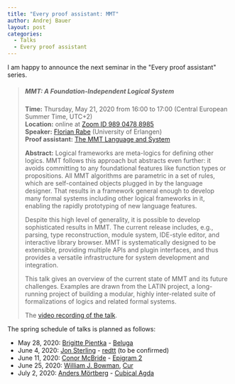 ```yaml
---
title: "Every proof assistant: MMT"
author: Andrej Bauer
layout: post
categories:
  - Talks
  - Every proof assistant
---
```


I am happy to announce the next seminar in the "Every proof assistant" series.

> ##### MMT: A Foundation-Independent Logical System
>
> **Time:** Thursday, May 21, 2020 from 16:00 to 17:00 (Central European Summer Time, UTC+2)  
> **Location:** online at [Zoom ID 989 0478 8985](https://zoom.us/j/98904788985)  
> **Speaker:** [Florian Rabe](https://kwarc.info/people/frabe/) (University of Erlangen)  
> **Proof assistant:** [The MMT Language and System](https://uniformal.github.io/)
>
> **Abstract:** Logical frameworks are meta-logics for defining other logics. MMT follows this
> approach but abstracts even further: it avoids committing to any foundational features like function
> types or propositions. All MMT algorithms are parametric in a set of rules, which are self-contained
> objects plugged in by the language designer. That results in a framework general enough to develop
> many formal systems including other logical frameworks in it, enabling the rapidly prototyping of
> new language features.
> 
> Despite this high level of generality, it is possible to develop sophisticated results in MMT. The
> current release includes, e.g., parsing, type reconstruction, module system, IDE-style editor, and
> interactive library browser. MMT is systematically designed to be extensible, providing multiple
> APIs and plugin interfaces, and thus provides a versatile infrastructure for system development and
> integration.
> 
> This talk gives an overview of the current state of MMT and its future challenges. Examples are
> drawn from the LATIN project, a long-running project of building a modular, highly inter-related
> suite of formalizations of logics and related formal systems.
>
> The [video recording of the talk](https://youtu.be/zepEL0B_En0).

The spring schedule of talks is planned as follows:

* May 28, 2020: [Brigitte Pientka](https://www.cs.mcgill.ca/~bpientka/) - [Beluga](http://complogic.cs.mcgill.ca/beluga/)
* June 4, 2020: [Jon Sterling](https://www.jonmsterling.com) - [redtt](https://github.com/RedPRL/redtt) (to be confirmed)
* June 11, 2020: [Conor McBride](http://strictlypositive.org) - [Epigram 2](https://github.com/mietek/epigram2)
* June 25, 2020: [William J. Bowman](https://www.williamjbowman.com), [Cur](https://github.com/wilbowma/cur)
* July 2, 2020: [Anders Mörtberg](https://staff.math.su.se/anders.mortberg/) - [Cubical Agda](https://agda.readthedocs.io/en/v2.6.1/language/cubical.html)
